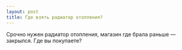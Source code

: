 ```yaml
---
layout: post 
title: Где взять радиатор отопления? 
--- 
```

Срочно нужен радиатор отопления, магазин где брала раньше — закрылся. Где вы покупаете?
